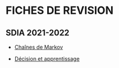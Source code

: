 # FICHES DE REVISION

## SDIA 2021-2022

- [Chaînes de Markov](cours-cdm.html)

- [Décision et apprentissage](cours-da.html)
